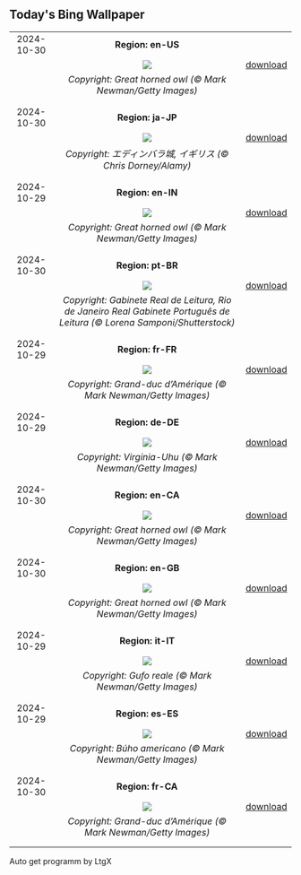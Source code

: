## Today's Bing Wallpaper
|      |      |      |
| :----: | :----: | :----: |
|2024-10-30|**Region: en-US**||
||![](https://www.bing.com/th?id=OHR.GreatOwl_EN-US3778222109_UHD.jpg&pid=hp&w=1152&h=648&rs=1&c=4)| [download](https://www.bing.com/th?id=OHR.GreatOwl_EN-US3778222109_UHD.jpg)|
||*Copyright: Great horned owl (© Mark Newman/Getty Images)*
||
|||
|2024-10-30|**Region: ja-JP**||
||![](https://www.bing.com/th?id=OHR.HauntedEdinburgh_JA-JP6454143527_UHD.jpg&pid=hp&w=1152&h=648&rs=1&c=4)| [download](https://www.bing.com/th?id=OHR.HauntedEdinburgh_JA-JP6454143527_UHD.jpg)|
||*Copyright: エディンバラ城, イギリス (© Chris Dorney/Alamy)*
||
|||
|2024-10-29|**Region: en-IN**||
||![](https://www.bing.com/th?id=OHR.GreatOwl_EN-IN1904350496_UHD.jpg&pid=hp&w=1152&h=648&rs=1&c=4)| [download](https://www.bing.com/th?id=OHR.GreatOwl_EN-IN1904350496_UHD.jpg)|
||*Copyright: Great horned owl (© Mark Newman/Getty Images)*
||
|||
|2024-10-30|**Region: pt-BR**||
||![](https://www.bing.com/th?id=OHR.DiadoLivroRJ_PT-BR5813515082_UHD.jpg&pid=hp&w=1152&h=648&rs=1&c=4)| [download](https://www.bing.com/th?id=OHR.DiadoLivroRJ_PT-BR5813515082_UHD.jpg)|
||*Copyright: Gabinete Real de Leitura, Rio de Janeiro Real Gabinete Português de Leitura (© Lorena Samponi/Shutterstock)*
||
|||
|2024-10-29|**Region: fr-FR**||
||![](https://www.bing.com/th?id=OHR.GreatOwl_FR-FR5138937408_UHD.jpg&pid=hp&w=1152&h=648&rs=1&c=4)| [download](https://www.bing.com/th?id=OHR.GreatOwl_FR-FR5138937408_UHD.jpg)|
||*Copyright: Grand-duc d’Amérique (© Mark Newman/Getty Images)*
||
|||
|2024-10-29|**Region: de-DE**||
||![](https://www.bing.com/th?id=OHR.GreatOwl_DE-DE5072344548_UHD.jpg&pid=hp&w=1152&h=648&rs=1&c=4)| [download](https://www.bing.com/th?id=OHR.GreatOwl_DE-DE5072344548_UHD.jpg)|
||*Copyright: Virginia-Uhu (© Mark Newman/Getty Images)*
||
|||
|2024-10-30|**Region: en-CA**||
||![](https://www.bing.com/th?id=OHR.GreatOwl_EN-CA6169202889_UHD.jpg&pid=hp&w=1152&h=648&rs=1&c=4)| [download](https://www.bing.com/th?id=OHR.GreatOwl_EN-CA6169202889_UHD.jpg)|
||*Copyright: Great horned owl (© Mark Newman/Getty Images)*
||
|||
|2024-10-30|**Region: en-GB**||
||![](https://www.bing.com/th?id=OHR.GreatOwl_EN-GB3714691619_UHD.jpg&pid=hp&w=1152&h=648&rs=1&c=4)| [download](https://www.bing.com/th?id=OHR.GreatOwl_EN-GB3714691619_UHD.jpg)|
||*Copyright: Great horned owl (© Mark Newman/Getty Images)*
||
|||
|2024-10-29|**Region: it-IT**||
||![](https://www.bing.com/th?id=OHR.GreatOwl_IT-IT0398137154_UHD.jpg&pid=hp&w=1152&h=648&rs=1&c=4)| [download](https://www.bing.com/th?id=OHR.GreatOwl_IT-IT0398137154_UHD.jpg)|
||*Copyright: Gufo reale (© Mark Newman/Getty Images)*
||
|||
|2024-10-29|**Region: es-ES**||
||![](https://www.bing.com/th?id=OHR.GreatOwl_ES-ES3211989343_UHD.jpg&pid=hp&w=1152&h=648&rs=1&c=4)| [download](https://www.bing.com/th?id=OHR.GreatOwl_ES-ES3211989343_UHD.jpg)|
||*Copyright: Búho americano (© Mark Newman/Getty Images)*
||
|||
|2024-10-30|**Region: fr-CA**||
||![](https://www.bing.com/th?id=OHR.GreatOwl_FR-CA4373577672_UHD.jpg&pid=hp&w=1152&h=648&rs=1&c=4)| [download](https://www.bing.com/th?id=OHR.GreatOwl_FR-CA4373577672_UHD.jpg)|
||*Copyright: Grand-duc d’Amérique (© Mark Newman/Getty Images)*
||
|||

Auto get programm by LtgX

